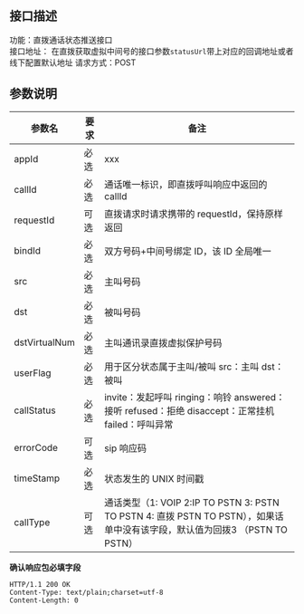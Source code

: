 ## 接口描述

功能：直拨通话状态推送接口    
接口地址： 在直拨获取虚拟中间号的接口参数`statusUrl`带上对应的回调地址或者线下配置默认地址
请求方式：POST  

## 参数说明 
| 参数名 | 要求 | 备注 | 
|---------|---------|------------|
| appId | 必选 | xxx | 
| callId | 必选 | 通话唯一标识，即直拨呼叫响应中返回的 callId | 
| requestId | 可选 | 直拨请求时请求携带的 requestId，保持原样返回 | 
| bindId | 必选 | 双方号码+中间号绑定 ID，该 ID 全局唯一 | 
| src | 必选 | 主叫号码 | 
| dst | 必选 | 被叫号码 | 
| dstVirtualNum | 必选 | 主叫通讯录直拨虚拟保护号码 | 
| userFlag | 必选 | 用于区分状态属于主叫/被叫 src：主叫 dst：被叫 | 
| callStatus | 必选 | invite：发起呼叫    ringing：响铃   answered：接听  refused：拒绝  disaccept：正常挂机  failed：呼叫异常 | 
| errorCode | 可选 | sip 响应码 | 
| timeStamp | 必选 | 状态发生的 UNIX 时间戳 | 
| callType | 可选 | 通话类型（1: VOIP 2:IP TO PSTN 3: PSTN TO PSTN 4: 直拨 PSTN TO PSTN），如果话单中没有该字段，默认值为回拨3 （PSTN TO PSTN） | 


**确认响应包必填字段**  
```
HTTP/1.1 200 OK
Content-Type: text/plain;charset=utf-8
Content-Length: 0
```
